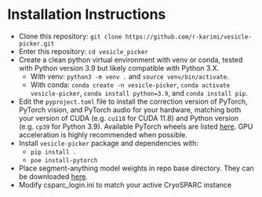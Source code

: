 # Installation Instructions
- Clone this repository: `git clone https://github.com/r-karimi/vesicle-picker.git`
- Enter this repository: `cd vesicle_picker`
- Create a clean python virtual environment with venv or conda, tested with Python version 3.9 but likely compatible with Python 3.X.
	- With venv: `python3 -m venv .` and `source venv/bin/activate`.
	- With conda: `conda create -n vesicle-picker`, `conda activate vesicle-picker`, `conda install python=3.9`, and `conda install pip`.	
- Edit the `pyproject.toml` file to install the correction version of PyTorch, PyTorch vision, and PyTorch audio for your hardware, matching both your version of CUDA (e.g. `cu118` for CUDA 11.8) and Python version (e.g. `cp39` for Python 3.9). Available PyTorch wheels are listed [here](https://download.pytorch.org/whl/torch/). GPU acceleration is highly recommended when possible.
- Install `vesicle-picker` package and dependencies with:
	- `pip install .`
	- `poe install-pytorch`
- Place segment-anything model weights in repo base directory. They can be downloaded [here](https://github.com/facebookresearch/segment-anything#model-checkpoints).
- Modify csparc_login.ini to match your active CryoSPARC instance
